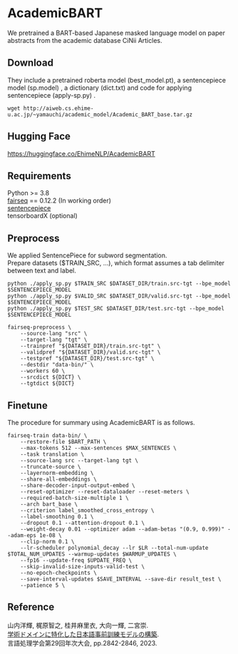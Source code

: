 # AcademicBART

We pretrained a BART-based Japanese masked language model on paper abstracts from the academic database CiNii Articles.  

## Download
They include a pretrained roberta model (best_model.pt), a sentencepiece model (sp.model) , a dictionary (dict.txt) and code for applying sentencepiece (apply-sp.py) .
```
wget http://aiweb.cs.ehime-u.ac.jp/~yamauchi/academic_model/Academic_BART_base.tar.gz
```
## Hugging Face
https://huggingface.co/EhimeNLP/AcademicBART

## Requirements
Python >= 3.8 <br>
[fairseq](https://github.com/facebookresearch/fairseq) == 0.12.2 (In working order)<br>
[sentencepiece](https://github.com/google/sentencepiece) <br>
tensorboardX (optional) <br>

## Preprocess
We applied SentencePiece for subword segmentation. <br>
Prepare datasets ($TRAIN_SRC, ...), which format assumes a tab delimiter between text and label.

```
python ./apply_sp.py $TRAIN_SRC $DATASET_DIR/train.src-tgt --bpe_model $SENTENCEPIECE_MODEL
python ./apply_sp.py $VALID_SRC $DATASET_DIR/valid.src-tgt --bpe_model $SENTENCEPIECE_MODEL
python ./apply_sp.py $TEST_SRC $DATASET_DIR/test.src-tgt --bpe_model $SENTENCEPIECE_MODEL
```
```
fairseq-preprocess \
    --source-lang "src" \
    --target-lang "tgt" \
    --trainpref "${DATASET_DIR}/train.src-tgt" \
    --validpref "${DATASET_DIR}/valid.src-tgt" \
    --testpref "${DATASET_DIR}/test.src-tgt" \
    --destdir "data-bin/" \
    --workers 60 \
    --srcdict ${DICT} \
    --tgtdict ${DICT}
```
## Finetune
The procedure for summary using AcademicBART is as follows.
```
fairseq-train data-bin/ \
    --restore-file $BART_PATH \
    --max-tokens 512 --max-sentences $MAX_SENTENCES \
    --task translation \
    --source-lang src --target-lang tgt \
    --truncate-source \
    --layernorm-embedding \
    --share-all-embeddings \
    --share-decoder-input-output-embed \
    --reset-optimizer --reset-dataloader --reset-meters \
    --required-batch-size-multiple 1 \
    --arch bart_base \
    --criterion label_smoothed_cross_entropy \
    --label-smoothing 0.1 \
    --dropout 0.1 --attention-dropout 0.1 \
    --weight-decay 0.01 --optimizer adam --adam-betas "(0.9, 0.999)" --adam-eps 1e-08 \
    --clip-norm 0.1 \
    --lr-scheduler polynomial_decay --lr $LR --total-num-update $TOTAL_NUM_UPDATES --warmup-updates $WARMUP_UPDATES \
    --fp16 --update-freq $UPDATE_FREQ \
    --skip-invalid-size-inputs-valid-test \
    --no-epoch-checkpoints \
    --save-interval-updates $SAVE_INTERVAL --save-dir result_test \
    --patience 5 \
```
## Reference
山内洋輝, 梶原智之, 桂井麻里衣, 大向一輝, 二宮崇.<br>
[学術ドメインに特化した日本語事前訓練モデルの構築](https://www.anlp.jp/proceedings/annual_meeting/2023/pdf_dir/Q11-4.pdf). <br>
言語処理学会第29回年次大会, pp.2842-2846, 2023.
